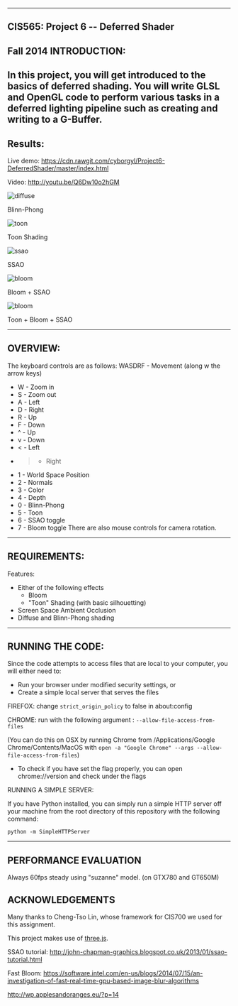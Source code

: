 ------------------------------------------------------------------------------
CIS565: Project 6 -- Deferred Shader
-------------------------------------------------------------------------------
Fall 2014
INTRODUCTION:
-------------------------------------------------------------------------------
In this project, you will get introduced to the basics of deferred shading. You will write GLSL and OpenGL code to perform various tasks in a deferred lighting pipeline such as creating and writing to a G-Buffer.
-------------------------------------------------------------------------------
Results:
-------------------------------------------------------------------------------

Live demo: https://cdn.rawgit.com/cyborgyl/Project6-DeferredShader/master/index.html

Video: http://youtu.be/Q6Dw10o2hGM

![diffuse](/Results/diffuse.PNG)

Blinn-Phong

![toon](/Results/toon.PNG)

Toon Shading

![ssao](/Results/diffuse_ssao.PNG)

SSAO 

![bloom](/Results/bloom_ssao.PNG)

Bloom + SSAO

![bloom](/Results/toon_bloom_ssao.PNG)

Toon + Bloom + SSAO

-------------------------------------------------------------------------------
OVERVIEW:
-------------------------------------------------------------------------------
The keyboard controls are as follows:
WASDRF - Movement (along w the arrow keys)
* W - Zoom in
* S - Zoom out
* A - Left
* D - Right
* R - Up
* F - Down
* ^ - Up
* v - Down
* < - Left
* > - Right
* 1 - World Space Position
* 2 - Normals
* 3 - Color
* 4 - Depth
* 0 - Blinn-Phong
* 5 - Toon
* 6 - SSAO toggle
* 7 - Bloom toggle
There are also mouse controls for camera rotation.

-------------------------------------------------------------------------------
REQUIREMENTS:
-------------------------------------------------------------------------------
Features:
* Either of the following effects
  * Bloom
  * "Toon" Shading (with basic silhouetting)
* Screen Space Ambient Occlusion
* Diffuse and Blinn-Phong shading
-------------------------------------------------------------------------------
RUNNING THE CODE:
-------------------------------------------------------------------------------

Since the code attempts to access files that are local to your computer, you
will either need to:

* Run your browser under modified security settings, or
* Create a simple local server that serves the files


FIREFOX: change ``strict_origin_policy`` to false in about:config 

CHROME:  run with the following argument : `--allow-file-access-from-files`

(You can do this on OSX by running Chrome from /Applications/Google
Chrome/Contents/MacOS with `open -a "Google Chrome" --args
--allow-file-access-from-files`)

* To check if you have set the flag properly, you can open chrome://version and
  check under the flags

RUNNING A SIMPLE SERVER: 

If you have Python installed, you can simply run a simple HTTP server off your
machine from the root directory of this repository with the following command:

`python -m SimpleHTTPServer`

-------------------------------------------------------------------------------
PERFORMANCE EVALUATION
-------------------------------------------------------------------------------
Always 60fps steady using "suzanne" model. (on GTX780 and GT650M)

ACKNOWLEDGEMENTS
---
Many thanks to Cheng-Tso Lin, whose framework for CIS700 we used for this
assignment.

This project makes use of [three.js](http://www.threejs.org).

SSAO tutorial:
http://john-chapman-graphics.blogspot.co.uk/2013/01/ssao-tutorial.html

Fast Bloom:
https://software.intel.com/en-us/blogs/2014/07/15/an-investigation-of-fast-real-time-gpu-based-image-blur-algorithms

http://wp.applesandoranges.eu/?p=14

